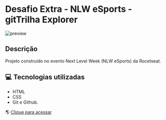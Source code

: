# Desafio Extra - NLW eSports - gitTrilha Explorer

![preview](#)

## Descrição

Projeto construído no evento Next Level Week (NLW eSports) da Rocetseat.

## 💻 Tecnologias utilizadas

- HTML
- CSS
- Git e Github.

🌎 [Clique para acessar](https://karen-cardoso.github.io/nlw_esports/)
